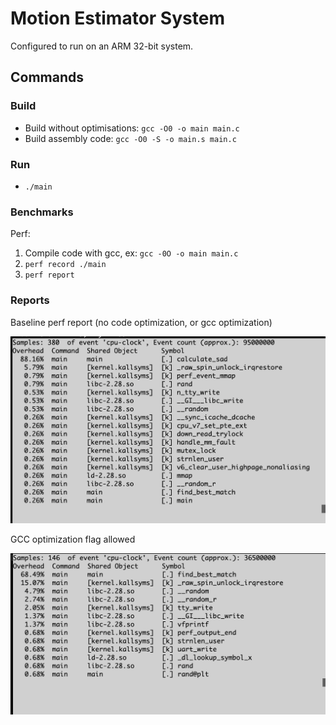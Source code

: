 # Motion Estimator System

Configured to run on an ARM 32-bit system.

## Commands

### Build

- Build without optimisations: `gcc -O0 -o main main.c`
- Build assembly code: `gcc -O0 -S -o main.s main.c`

### Run

- `./main`

### Benchmarks

Perf:

1. Compile code with gcc, ex: `gcc -0O -o main main.c`
2. `perf record ./main`
3. `perf report`

### Reports

Baseline perf report (no code optimization, or gcc optimization)

![perf-baseline](./assets/perf-baseline.png)

GCC optimization flag allowed

![perf-gcc-opti-only.png](./assets/perf-gcc-opti-only.png)